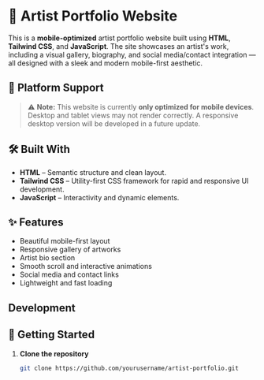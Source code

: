 # 🎨 Artist Portfolio Website

This is a **mobile-optimized** artist portfolio website built using **HTML**, **Tailwind CSS**, and **JavaScript**. The site showcases an artist's work, including a visual gallery, biography, and social media/contact integration — all designed with a sleek and modern mobile-first aesthetic.

## 📱 Platform Support

> ⚠️ **Note:** This website is currently **only optimized for mobile devices**. Desktop and tablet views may not render correctly. A responsive desktop version will be developed in a future update.

## 🛠️ Built With

- **HTML** – Semantic structure and clean layout.
- **Tailwind CSS** – Utility-first CSS framework for rapid and responsive UI development.
- **JavaScript** – Interactivity and dynamic elements.

## ✨ Features

- Beautiful mobile-first layout
- Responsive gallery of artworks
- Artist bio section
- Smooth scroll and interactive animations
- Social media and contact links
- Lightweight and fast loading

## Development

## 🚀 Getting Started

1. **Clone the repository**
   ```bash
   git clone https://github.com/yourusername/artist-portfolio.git
